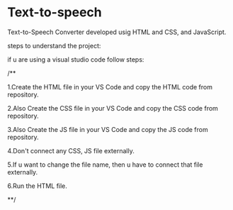 # Text-to-speech

Text-to-Speech Converter developed usig HTML and CSS, and JavaScript.

steps to understand the project:

if u are using a visual studio code follow steps:

/**

1.Create the HTML file in your VS Code and copy the HTML code from repository.

2.Also Create the CSS file in your VS Code and copy the CSS code from repository.

3.Also Create the JS file in your VS Code and copy the JS code from repository.

4.Don't connect any CSS, JS file externally.

5.If u want to change the file name, then u have to connect that file externally.

6.Run the HTML file.

**/
